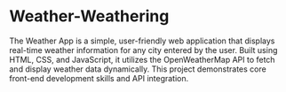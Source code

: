 # Weather-Weathering
The Weather App is a simple, user-friendly web application that displays real-time weather information for any city entered by the user. Built using HTML, CSS, and JavaScript, it utilizes the OpenWeatherMap API to fetch and display weather data dynamically. This project demonstrates core front-end development skills and API integration.
